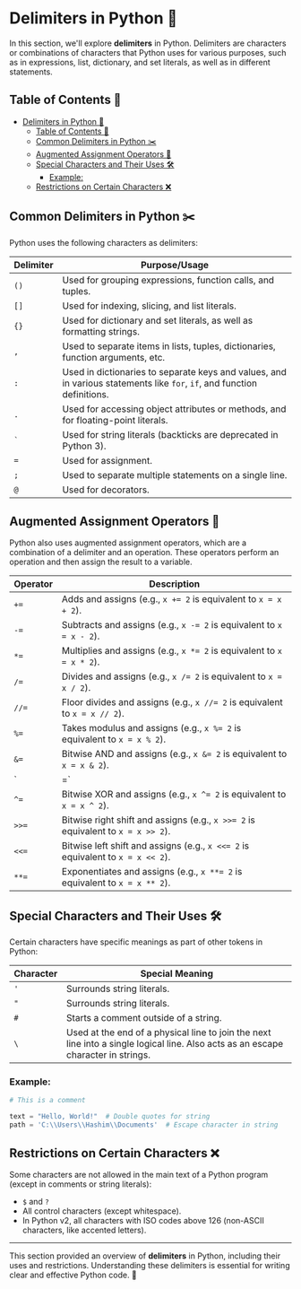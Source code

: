 # Delimiters in Python 🔢

In this section, we'll explore **delimiters** in Python. Delimiters are characters or combinations of characters that Python uses for various purposes, such as in expressions, list, dictionary, and set literals, as well as in different statements.

## Table of Contents 📖

- [Delimiters in Python 🔢](#delimiters-in-python-)
  - [Table of Contents 📖](#table-of-contents-)
  - [Common Delimiters in Python ✂️](#common-delimiters-in-python-️)
  - [Augmented Assignment Operators 🔄](#augmented-assignment-operators-)
  - [Special Characters and Their Uses 🛠️](#special-characters-and-their-uses-️)
    - [Example:](#example)
  - [Restrictions on Certain Characters ❌](#restrictions-on-certain-characters-)

## Common Delimiters in Python ✂️

Python uses the following characters as delimiters:

| **Delimiter** | **Purpose/Usage**                                                                 |
|---------------|-----------------------------------------------------------------------------------|
| `()`          | Used for grouping expressions, function calls, and tuples.                        |
| `[]`          | Used for indexing, slicing, and list literals.                                    |
| `{}`          | Used for dictionary and set literals, as well as formatting strings.              |
| `,`           | Used to separate items in lists, tuples, dictionaries, function arguments, etc.   |
| `:`           | Used in dictionaries to separate keys and values, and in various statements like `for`, `if`, and function definitions. |
| `.`           | Used for accessing object attributes or methods, and for floating-point literals. |
| `` ` ``       | Used for string literals (backticks are deprecated in Python 3).                  |
| `=`           | Used for assignment.                                                              |
| `;`           | Used to separate multiple statements on a single line.                            |
| `@`           | Used for decorators.                                                              |

## Augmented Assignment Operators 🔄

Python also uses augmented assignment operators, which are a combination of a delimiter and an operation. These operators perform an operation and then assign the result to a variable.

| **Operator** | **Description**                                     |
|--------------|-----------------------------------------------------|
| `+=`         | Adds and assigns (e.g., `x += 2` is equivalent to `x = x + 2`). |
| `-=`         | Subtracts and assigns (e.g., `x -= 2` is equivalent to `x = x - 2`). |
| `*=`         | Multiplies and assigns (e.g., `x *= 2` is equivalent to `x = x * 2`). |
| `/=`         | Divides and assigns (e.g., `x /= 2` is equivalent to `x = x / 2`). |
| `//=`        | Floor divides and assigns (e.g., `x //= 2` is equivalent to `x = x // 2`). |
| `%=`         | Takes modulus and assigns (e.g., `x %= 2` is equivalent to `x = x % 2`). |
| `&=`         | Bitwise AND and assigns (e.g., `x &= 2` is equivalent to `x = x & 2`). |
| `|=`         | Bitwise OR and assigns (e.g., `x |= 2` is equivalent to `x = x | 2`). |
| `^=`         | Bitwise XOR and assigns (e.g., `x ^= 2` is equivalent to `x = x ^ 2`). |
| `>>=`        | Bitwise right shift and assigns (e.g., `x >>= 2` is equivalent to `x = x >> 2`). |
| `<<=`        | Bitwise left shift and assigns (e.g., `x <<= 2` is equivalent to `x = x << 2`). |
| `**=`        | Exponentiates and assigns (e.g., `x **= 2` is equivalent to `x = x ** 2`). |

## Special Characters and Their Uses 🛠️

Certain characters have specific meanings as part of other tokens in Python:

| **Character** | **Special Meaning**                                                                 |
|---------------|-------------------------------------------------------------------------------------|
| `'`           | Surrounds string literals.                                                          |
| `"`           | Surrounds string literals.                                                          |
| `#`           | Starts a comment outside of a string.                                               |
| `\`           | Used at the end of a physical line to join the next line into a single logical line. Also acts as an escape character in strings. |

### Example:
```python
# This is a comment

text = "Hello, World!"  # Double quotes for string
path = 'C:\\Users\\Hashim\\Documents'  # Escape character in string
```

## Restrictions on Certain Characters ❌

Some characters are not allowed in the main text of a Python program (except in comments or string literals):

- `$` and `?`
- All control characters (except whitespace).
- In Python v2, all characters with ISO codes above 126 (non-ASCII characters, like accented letters).

---

This section provided an overview of **delimiters** in Python, including their uses and restrictions. Understanding these delimiters is essential for writing clear and effective Python code. 📝
